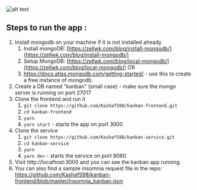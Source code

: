 ![alt text](https://raw.githubusercontent.com/KashafS98/kanban-frontend/master/src/kanban.png)

## Steps to run the app :

1. Install mongodb on your machine if it is not installed already
   1. Install mongoDB: [https://zellwk.com/blog/install-mongodb/](https://zellwk.com/blog/install-mongodb/)
   1. Setup MongoDB: [https://zellwk.com/blog/local-mongodb/](https://zellwk.com/blog/local-mongodb/)
   OR
   1. https://docs.atlas.mongodb.com/getting-started/ - use this to create a free instance of mongodb.
2. Create a DB named "kanban" (small case) - make sure the mongo server is running on port 27017
3. Clone the frontend and run it
   1. `git clone https://github.com/KashafS98/kanban-frontend.git`
   2. `cd kanban-frontend`
   3. `yarn` 
   4. `yarn start` - starts the app on port 3000
4. Clone the service 
   1. `git clone https://github.com/KashafS98/kanban-service.git`
   2. `cd kanban-service`
   3. `yarn` 
   4. `yarn dev` - starts the service on port 8080
5. Visit http://localhost:3000 and you can see the kanban app running.
6. You can also find a sample insomnia request file in the repo: https://github.com/KashafS98/kanban-frontend/blob/master/Insomnia_kanban.json
